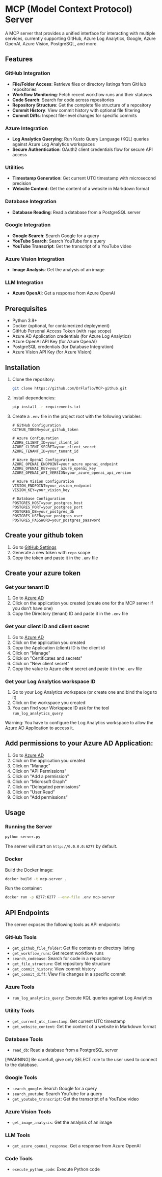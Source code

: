 # MCP (Model Context Protocol) Server

A MCP server that provides a unified interface for interacting with multiple services, currently supporting GitHub, Azure Log Analytics, Google, Azure OpenAI, Azure Vision, PostgreSQL, and more.

## Features

### GitHub Integration
- **File/Folder Access**: Retrieve files or directory listings from GitHub repositories
- **Workflow Monitoring**: Fetch recent workflow runs and their statuses
- **Code Search**: Search for code across repositories
- **Repository Structure**: Get the complete file structure of a repository
- **Commit History**: View commit history with optional file filtering
- **Commit Diffs**: Inspect file-level changes for specific commits

### Azure Integration
- **Log Analytics Querying**: Run Kusto Query Language (KQL) queries against Azure Log Analytics workspaces
- **Secure Authentication**: OAuth2 client credentials flow for secure API access

### Utilities
- **Timestamp Generation**: Get current UTC timestamp with microsecond precision
- **Website Content**: Get the content of a website in Markdown format

### Database Integration
- **Database Reading**: Read a database from a PostgreSQL server

### Google Integration
- **Google Search**: Search Google for a query
- **YouTube Search**: Search YouTube for a query
- **YouTube Transcript**: Get the transcript of a YouTube video

### Azure Vision Integration
- **Image Analysis**: Get the analysis of an image

### LLM Integration
- **Azure OpenAI**: Get a response from Azure OpenAI

## Prerequisites

- Python 3.8+
- Docker (optional, for containerized deployment)
- GitHub Personal Access Token (with `repo` scope)
- Azure AD Application credentials (for Azure Log Analytics)
- Azure OpenAI API Key (for Azure OpenAI)
- PostgreSQL credentials (for Database Integration)
- Azure Vision API Key (for Azure Vision)

## Installation

1. Clone the repository:
   ```bash
   git clone https://github.com/DrFloflo/MCP-github.git
   ```

2. Install dependencies:
   ```bash
   pip install -r requirements.txt
   ```

3. Create a `.env` file in the project root with the following variables:
   ```env
   # GitHub Configuration
   GITHUB_TOKEN=your_github_token
   
   # Azure Configuration
   AZURE_CLIENT_ID=your_client_id
   AZURE_CLIENT_SECRET=your_client_secret
   AZURE_TENANT_ID=your_tenant_id

   # Azure OpenAI Configuration
   AZURE_OPENAI_ENDPOINT=your_azure_openai_endpoint
   AZURE_OPENAI_KEY=your_azure_openai_key
   AZURE_OPENAI_API_VERSION=your_azure_openai_api_version

   # Azure Vision Configuration
   VISION_ENDPOINT=your_vision_endpoint
   VISION_KEY=your_vision_key

   # Database Configuration
   POSTGRES_HOST=your_postgres_host
   POSTGRES_PORT=your_postgres_port
   POSTGRES_DB=your_postgres_db
   POSTGRES_USER=your_postgres_user
   POSTGRES_PASSWORD=your_postgres_password
   
   ```

## Create your github token

1. Go to [GitHub Settings](https://github.com/settings/tokens)
2. Generate a new token with `repo` scope
3. Copy the token and paste it in the `.env` file

## Create your azure token

### Get your tenant ID

1. Go to [Azure AD](https://portal.azure.com/#view/Microsoft_AAD_RegisteredApps/ApplicationsListBlade)
2. Click on the application you created (create one for the MCP server if you don't have one)
3. Copy the Directory (tenant) ID and paste it in the `.env` file

### Get your client ID and client secret

1. Go to [Azure AD](https://portal.azure.com/#view/Microsoft_AAD_RegisteredApps/ApplicationsListBlade)
2. Click on the application you created
3. Copy the Application (client) ID is the client id
4. Click on "Manage"
5. Click on "Certificates and secrets"
6. Click on "New client secret"
7. Copy the value to Azure client secret and paste it in the `.env` file

### Get your Log Analytics workspace ID

1. Go to your Log Analytics workspace (or create one and bind the logs to it)
2. Click on the workspace you created
3. You can find your Workspace ID ask for the tool `run_log_analytics_query`

Warning: You have to configure the Log Analytics workspace to allow the Azure AD Application to access it.

## Add permissions to your Azure AD Application:

1. Go to [Azure AD](https://portal.azure.com/#view/Microsoft_AAD_RegisteredApps/ApplicationsListBlade)
2. Click on the application you created
3. Click on "Manage"
4. Click on "API Permissions"
5. Click on "Add a permission"
6. Click on "Microsoft Graph"
7. Click on "Delegated permissions"
8. Click on "User.Read"
9. Click on "Add permissions"

## Usage

### Running the Server

```bash
python server.py
```

The server will start on `http://0.0.0.0:6277` by default.

### Docker

Build the Docker image:
```bash
docker build -t mcp-server .
```

Run the container:
```bash
docker run -p 6277:6277 --env-file .env mcp-server
```

## API Endpoints

The server exposes the following tools as API endpoints:

### GitHub Tools
- `get_github_file_folder`: Get file contents or directory listing
- `get_workflow_runs`: Get recent workflow runs
- `search_codebase`: Search for code in a repository
- `get_file_structure`: Get repository file structure
- `get_commit_history`: View commit history
- `get_commit_diff`: View file changes in a specific commit

### Azure Tools
- `run_log_analytics_query`: Execute KQL queries against Log Analytics

### Utility Tools
- `get_current_utc_timestamp`: Get current UTC timestamp
- `get_website_content`: Get the content of a website in Markdown format

### Database Tools
- `read_db`: Read a database from a PostgreSQL server

[!WARNING]
Be carefull, give only SELECT role to the user used to connect to the database.

### Google Tools
- `search_google`: Search Google for a query
- `search_youtube`: Search YouTube for a query
- `get_youtube_transcript`: Get the transcript of a YouTube video

### Azure Vision Tools
- `get_image_analysis`: Get the analysis of an image

### LLM Tools
- `get_azure_openai_response`: Get a response from Azure OpenAI

### Code Tools
- `execute_python_code`: Execute Python code

